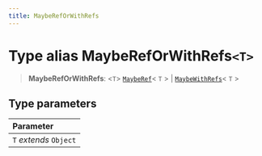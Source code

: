 ```yaml
---
title: MaybeRefOrWithRefs
---
```


# Type alias MaybeRefOrWithRefs`<T>`

> **MaybeRefOrWithRefs**: <`T`> [`MaybeRef`](type-alias.MaybeRef.md)\< `T` \> \| [`MaybeWithRefs`](type-alias.MaybeWithRefs.md)\< `T` \>

## Type parameters

| Parameter |
| :------ |
| `T` *extends* `Object` |
